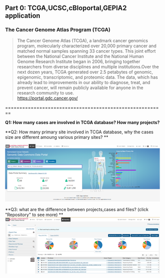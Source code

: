 ## Part 0: TCGA,UCSC,cBIoportal,GEPIA2 application

### The Cancer Genome Atlas Program (TCGA)
>The Cancer Genome Atlas (TCGA), a landmark cancer genomics program, molecularly characterized over 20,000 primary cancer and matched normal samples spanning 33 cancer types. This joint effort between the National Cancer Institute and the National Human Genome Research Institute began in 2006, bringing together researchers from diverse disciplines and multiple institutions.Over the next dozen years, TCGA generated over 2.5 petabytes of genomic, epigenomic, transcriptomic, and proteomic data. The data, which has already lead to improvements in our ability to diagnose, treat, and prevent cancer, will remain publicly available for anyone in the research community to use.  
https://portal.gdc.cancer.gov/  

======================================================== 

**Q1: How many cases are involved in TCGA database? How many projects?**  

**Q2: How many primary site involved in TCGA database, why the cases size are different amoung various primary sites? ** 

![image](https://github.com/leiwaaping/bioinformatic-basic-practices/blob/main/pics/TCGA1.png)  

**Q3: what are the difference between projects,cases and files?  (click "Repository" to see more)  **
![image](https://github.com/leiwaaping/bioinformatic-basic-practices/blob/main/pics/TCGA2.png)

